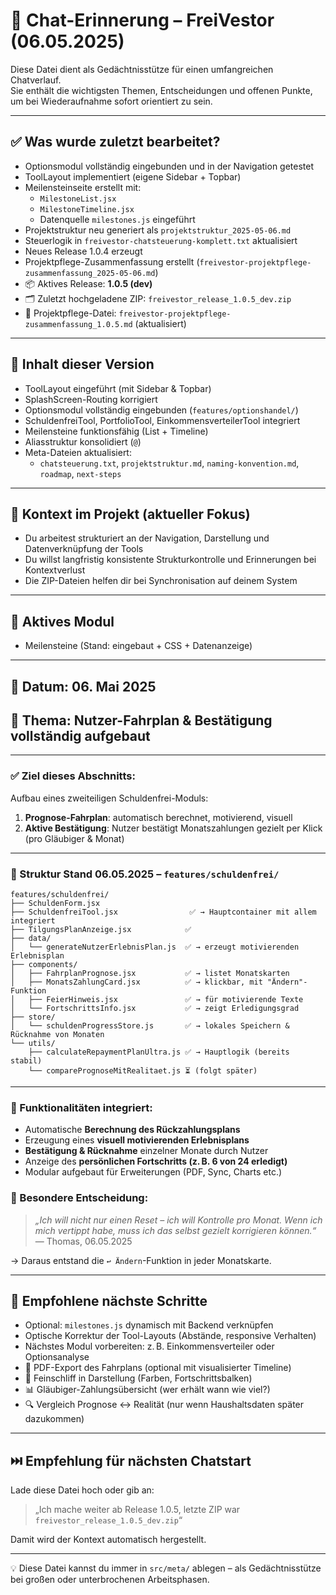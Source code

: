 # 🧠 Chat-Erinnerung – FreiVestor (06.05.2025)

Diese Datei dient als Gedächtnisstütze für einen umfangreichen Chatverlauf.  
Sie enthält die wichtigsten Themen, Entscheidungen und offenen Punkte, um bei Wiederaufnahme sofort orientiert zu sein.

---

## ✅ Was wurde zuletzt bearbeitet?

- Optionsmodul vollständig eingebunden und in der Navigation getestet
- ToolLayout implementiert (eigene Sidebar + Topbar)
- Meilensteinseite erstellt mit:
  - `MilestoneList.jsx`
  - `MilestoneTimeline.jsx`
  - Datenquelle `milestones.js` eingeführt
- Projektstruktur neu generiert als `projektstruktur_2025-05-06.md`
- Steuerlogik in `freivestor-chatsteuerung-komplett.txt` aktualisiert
- Neues Release 1.0.4 erzeugt
- Projektpflege-Zusammenfassung erstellt (`freivestor-projektpflege-zusammenfassung_2025-05-06.md`)
- 📦 Aktives Release: **1.0.5 (dev)**
- 🗂️ Zuletzt hochgeladene ZIP: `freivestor_release_1.0.5_dev.zip`
- 📄 Projektpflege-Datei: `freivestor-projektpflege-zusammenfassung_1.0.5.md` (aktualisiert)

---

## 🧩 Inhalt dieser Version

- ToolLayout eingeführt (mit Sidebar & Topbar)
- SplashScreen-Routing korrigiert
- Optionsmodul vollständig eingebunden (`features/optionshandel/`)
- SchuldenfreiTool, PortfolioTool, EinkommensverteilerTool integriert
- Meilensteine funktionsfähig (List + Timeline)
- Aliasstruktur konsolidiert (`@`)
- Meta-Dateien aktualisiert:
  - `chatsteuerung.txt`, `projektstruktur.md`, `naming-konvention.md`, `roadmap`, `next-steps`

---

## 📌 Kontext im Projekt (aktueller Fokus)

- Du arbeitest strukturiert an der Navigation, Darstellung und Datenverknüpfung der Tools
- Du willst langfristig konsistente Strukturkontrolle und Erinnerungen bei Kontextverlust
- Die ZIP-Dateien helfen dir bei Synchronisation auf deinem System

---

## 🧩 Aktives Modul

- Meilensteine (Stand: eingebaut + CSS + Datenanzeige)

---

## 📅 Datum: 06. Mai 2025  
## 🎯 Thema: Nutzer-Fahrplan & Bestätigung vollständig aufgebaut

---

### ✅ Ziel dieses Abschnitts:
Aufbau eines zweiteiligen Schuldenfrei-Moduls:

1. **Prognose-Fahrplan**: automatisch berechnet, motivierend, visuell
2. **Aktive Bestätigung**: Nutzer bestätigt Monatszahlungen gezielt per Klick (pro Gläubiger & Monat)

---


### 📁 Struktur Stand 06.05.2025 – `features/schuldenfrei/`

```
features/schuldenfrei/
├── SchuldenForm.jsx
├── SchuldenfreiTool.jsx                ✅ → Hauptcontainer mit allem integriert
├── TilgungsPlanAnzeige.jsx            ✅
├── data/
│   └── generateNutzerErlebnisPlan.js  ✅ → erzeugt motivierenden Erlebnisplan
├── components/
│   ├── FahrplanPrognose.jsx           ✅ → listet Monatskarten
│   ├── MonatsZahlungCard.jsx          ✅ → klickbar, mit "Ändern"-Funktion
│   ├── FeierHinweis.jsx               ✅ → für motivierende Texte
│   └── FortschrittsInfo.jsx           ✅ → zeigt Erledigungsgrad
├── store/
│   └── schuldenProgressStore.js       ✅ → lokales Speichern & Rücknahme von Monaten
└── utils/
    ├── calculateRepaymentPlanUltra.js ✅ → Hauptlogik (bereits stabil)
    └── comparePrognoseMitRealitaet.js ⏳ (folgt später)
```

---


### 🔁 Funktionalitäten integriert:
- Automatische **Berechnung des Rückzahlungsplans**
- Erzeugung eines **visuell motivierenden Erlebnisplans**
- **Bestätigung & Rücknahme** einzelner Monate durch Nutzer
- Anzeige des **persönlichen Fortschritts (z. B. 6 von 24 erledigt)**
- Modular aufgebaut für Erweiterungen (PDF, Sync, Charts etc.)

### 🎉 Besondere Entscheidung:
> *„Ich will nicht nur einen Reset – ich will Kontrolle pro Monat. Wenn ich mich vertippt habe, muss ich das selbst gezielt korrigieren können.“*  
> — Thomas, 06.05.2025

→ Daraus entstand die `↩️ Ändern`-Funktion in jeder Monatskarte.

---


## 🔔 Empfohlene nächste Schritte

- Optional: `milestones.js` dynamisch mit Backend verknüpfen
- Optische Korrektur der Tool-Layouts (Abstände, responsive Verhalten)
- Nächstes Modul vorbereiten: z. B. Einkommensverteiler oder Optionsanalyse
- 📄 PDF-Export des Fahrplans (optional mit visualisierter Timeline)
- 🎨 Feinschliff in Darstellung (Farben, Fortschrittsbalken)
- 📊 Gläubiger-Zahlungsübersicht (wer erhält wann wie viel?)
- 🔍 Vergleich Prognose ↔ Realität (nur wenn Haushaltsdaten später dazukommen)

---

## ⏭️ Empfehlung für nächsten Chatstart

Lade diese Datei hoch oder gib an:
> „Ich mache weiter ab Release 1.0.5, letzte ZIP war `freivestor_release_1.0.5_dev.zip`“

Damit wird der Kontext automatisch hergestellt.

---

💡 Diese Datei kannst du immer in `src/meta/` ablegen – als Gedächtnisstütze bei großen oder unterbrochenen Arbeitsphasen.